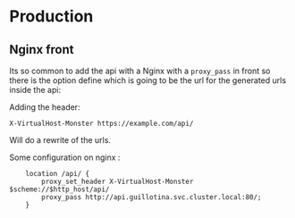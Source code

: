 # Production

## Nginx front

Its so common to add the api with a Nginx with a `proxy_pass` in front so there is the option
define which is going to be the url for the generated urls inside the api:

Adding the header:

```
X-VirtualHost-Monster https://example.com/api/
```

Will do a rewrite of the urls.

Some configuration on nginx :

```
    location /api/ {
        proxy_set_header X-VirtualHost-Monster $scheme://$http_host/api/
        proxy_pass http://api.guillotina.svc.cluster.local:80/;
    }
```
